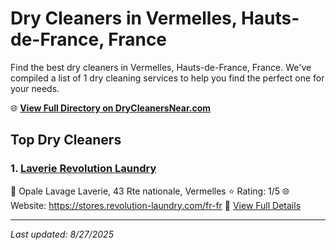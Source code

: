 # Dry Cleaners in Vermelles, Hauts-de-France, France

Find the best dry cleaners in Vermelles, Hauts-de-France, France. We've compiled a list of 1 dry cleaning services to help you find the perfect one for your needs.

🌐 **[View Full Directory on DryCleanersNear.com](https://drycleanersnear.com/city/France/Hauts-de-France/Vermelles)**

## Top Dry Cleaners

### 1. [Laverie Revolution Laundry](https://drycleanersnear.com/dryCleaner/68ae67d5c95ff2c6096b1983/laverie-revolution-laundry)
📍 Opale Lavage Laverie, 43 Rte nationale, Vermelles
⭐ Rating: 1/5
🌐 Website: https://stores.revolution-laundry.com/fr-fr
🔗 [View Full Details](https://drycleanersnear.com/dryCleaner/68ae67d5c95ff2c6096b1983/laverie-revolution-laundry)


---

*Last updated: 8/27/2025*
